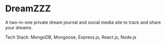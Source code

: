 # DreamZZZ
A two-in-one private dream journal and social media site to track and share your dreams.

<div>
Tech Stack: MongoDB, Mongoose, Express.js, React.js, Node.js
</div>
